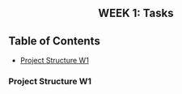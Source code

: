 <h2 align="center">WEEK 1: Tasks</h2>

## Table of Contents

- [Project Structure W1](#project-structure-w1)

### Project Structure W1
